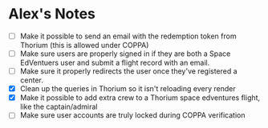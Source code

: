 # Alex's Notes

- [ ] Make it possible to send an email with the redemption token from Thorium (this is allowed under COPPA)
- [ ] Make sure users are properly signed in if they are both a Space EdVentuers user and submit a flight record with an email.
- [ ] Make sure it properly redirects the user once they've registered a center.
- [x] Clean up the queries in Thorium so it isn't reloading every render
- [x] Make it possible to add extra crew to a Thorium space edventures flight, like the captain/admiral
- [ ] Make sure user accounts are truly locked during COPPA verification
